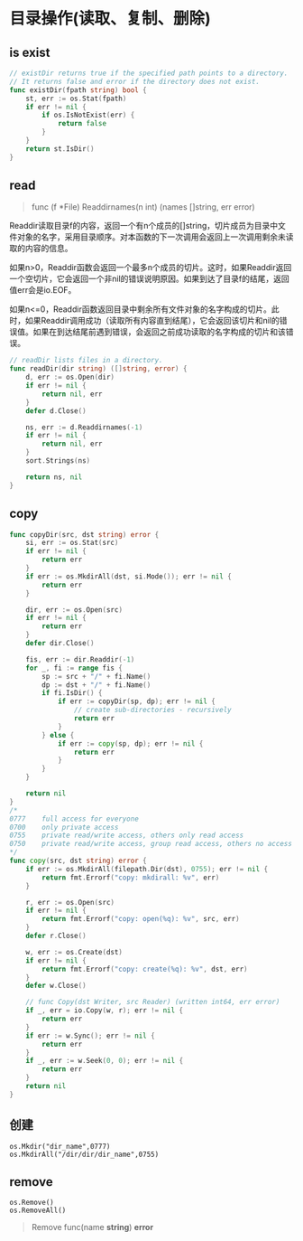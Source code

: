 

# 目录操作(读取、复制、删除)

## is exist

```go
// existDir returns true if the specified path points to a directory.
// It returns false and error if the directory does not exist.
func existDir(fpath string) bool {
	st, err := os.Stat(fpath)
	if err != nil {
		if os.IsNotExist(err) {
			return false
		}
	}
	return st.IsDir()
}
```



## read

> func (f *File) Readdirnames(n int) (names []string, err error)

​	Readdir读取目录f的内容，返回一个有n个成员的[]string，切片成员为目录中文件对象的名字，采用目录顺序。对本函数的下一次调用会返回上一次调用剩余未读取的内容的信息。

​	如果n>0，Readdir函数会返回一个最多n个成员的切片。这时，如果Readdir返回一个空切片，它会返回一个非nil的错误说明原因。如果到达了目录f的结尾，返回值err会是io.EOF。

​	如果n<=0，Readdir函数返回目录中剩余所有文件对象的名字构成的切片。此时，如果Readdir调用成功（读取所有内容直到结尾），它会返回该切片和nil的错误值。如果在到达结尾前遇到错误，会返回之前成功读取的名字构成的切片和该错误。

```go
// readDir lists files in a directory.
func readDir(dir string) ([]string, error) {
	d, err := os.Open(dir)
	if err != nil {
		return nil, err
	}
	defer d.Close()

	ns, err := d.Readdirnames(-1)
	if err != nil {
		return nil, err
	}
	sort.Strings(ns)

	return ns, nil
}
```

## copy

```go
func copyDir(src, dst string) error {
	si, err := os.Stat(src)
	if err != nil {
		return err
	}
	if err := os.MkdirAll(dst, si.Mode()); err != nil {
		return err
	}

	dir, err := os.Open(src)
	if err != nil {
		return err
	}
	defer dir.Close()

	fis, err := dir.Readdir(-1)
	for _, fi := range fis {
		sp := src + "/" + fi.Name()
		dp := dst + "/" + fi.Name()
		if fi.IsDir() {
			if err := copyDir(sp, dp); err != nil {
				// create sub-directories - recursively
				return err
			}
		} else {
			if err := copy(sp, dp); err != nil {
				return err
			}
		}
	}

	return nil
}
/*
0777    full access for everyone
0700    only private access
0755    private read/write access, others only read access
0750    private read/write access, group read access, others no access
*/
func copy(src, dst string) error {
	if err := os.MkdirAll(filepath.Dir(dst), 0755); err != nil {
		return fmt.Errorf("copy: mkdirall: %v", err)
	}

	r, err := os.Open(src)
	if err != nil {
		return fmt.Errorf("copy: open(%q): %v", src, err)
	}
	defer r.Close()

	w, err := os.Create(dst)
	if err != nil {
		return fmt.Errorf("copy: create(%q): %v", dst, err)
	}
	defer w.Close()

	// func Copy(dst Writer, src Reader) (written int64, err error)
	if _, err = io.Copy(w, r); err != nil {
		return err
	}
	if err := w.Sync(); err != nil {
		return err
	}
	if _, err := w.Seek(0, 0); err != nil {
		return err
	}
	return nil
}
```

## 创建
```
os.Mkdir("dir_name",0777)
os.MkdirAll("/dir/dir/dir_name",0755)
```

## remove
```
os.Remove()
os.RemoveAll()
```

> Remove func(name **string**) **error**



